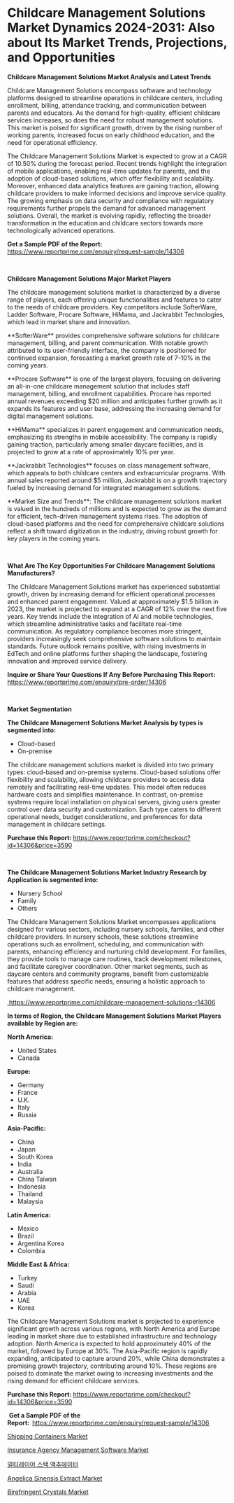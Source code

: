 <p><h1>Childcare Management Solutions Market Dynamics 2024-2031: Also about Its Market Trends, Projections, and Opportunities</h1></p><p><strong>Childcare Management Solutions Market Analysis and Latest Trends</strong></p>
<p><p>Childcare Management Solutions encompass software and technology platforms designed to streamline operations in childcare centers, including enrollment, billing, attendance tracking, and communication between parents and educators. As the demand for high-quality, efficient childcare services increases, so does the need for robust management solutions. This market is poised for significant growth, driven by the rising number of working parents, increased focus on early childhood education, and the need for operational efficiency. </p><p>The Childcare Management Solutions Market is expected to grow at a CAGR of 10.50% during the forecast period. Recent trends highlight the integration of mobile applications, enabling real-time updates for parents, and the adoption of cloud-based solutions, which offer flexibility and scalability. Moreover, enhanced data analytics features are gaining traction, allowing childcare providers to make informed decisions and improve service quality. The growing emphasis on data security and compliance with regulatory requirements further propels the demand for advanced management solutions. Overall, the market is evolving rapidly, reflecting the broader transformation in the education and childcare sectors towards more technologically advanced operations.</p></p>
<p><strong>Get a Sample PDF of the Report:&nbsp;</strong> <a href="https://www.reportprime.com/enquiry/request-sample/14306">https://www.reportprime.com/enquiry/request-sample/14306</a></p>
<p>&nbsp;</p>
<p><strong>Childcare Management Solutions Major Market Players</strong></p>
<p><p>The childcare management solutions market is characterized by a diverse range of players, each offering unique functionalities and features to cater to the needs of childcare providers. Key competitors include SofterWare, Ladder Software, Procare Software, HiMama, and Jackrabbit Technologies, which lead in market share and innovation.</p><p>**SofterWare** provides comprehensive software solutions for childcare management, billing, and parent communication. With notable growth attributed to its user-friendly interface, the company is positioned for continued expansion, forecasting a market growth rate of 7-10% in the coming years.</p><p>**Procare Software** is one of the largest players, focusing on delivering an all-in-one childcare management solution that includes staff management, billing, and enrollment capabilities. Procare has reported annual revenues exceeding $20 million and anticipates further growth as it expands its features and user base, addressing the increasing demand for digital management solutions.</p><p>**HiMama** specializes in parent engagement and communication needs, emphasizing its strengths in mobile accessibility. The company is rapidly gaining traction, particularly among smaller daycare facilities, and is projected to grow at a rate of approximately 10% per year.</p><p>**Jackrabbit Technologies** focuses on class management software, which appeals to both childcare centers and extracurricular programs. With annual sales reported around $5 million, Jackrabbit is on a growth trajectory fueled by increasing demand for integrated management solutions.</p><p>**Market Size and Trends**: The childcare management solutions market is valued in the hundreds of millions and is expected to grow as the demand for efficient, tech-driven management systems rises. The adoption of cloud-based platforms and the need for comprehensive childcare solutions reflect a shift toward digitization in the industry, driving robust growth for key players in the coming years.</p></p>
<p>&nbsp;</p>
<p><strong>What Are The Key Opportunities For Childcare Management Solutions Manufacturers?</strong></p>
<p><p>The Childcare Management Solutions market has experienced substantial growth, driven by increasing demand for efficient operational processes and enhanced parent engagement. Valued at approximately $1.5 billion in 2023, the market is projected to expand at a CAGR of 12% over the next five years. Key trends include the integration of AI and mobile technologies, which streamline administrative tasks and facilitate real-time communication. As regulatory compliance becomes more stringent, providers increasingly seek comprehensive software solutions to maintain standards. Future outlook remains positive, with rising investments in EdTech and online platforms further shaping the landscape, fostering innovation and improved service delivery.</p></p>
<p><strong>Inquire or Share Your Questions If Any Before Purchasing This Report:</strong> <a href="https://www.reportprime.com/enquiry/pre-order/14306">https://www.reportprime.com/enquiry/pre-order/14306</a></p>
<p>&nbsp;</p>
<p><strong>Market Segmentation</strong></p>
<p><strong>The Childcare Management Solutions Market Analysis by types is segmented into:</strong></p>
<p><ul><li>Cloud-based</li><li>On-premise</li></ul></p>
<p><p>The childcare management solutions market is divided into two primary types: cloud-based and on-premise systems. Cloud-based solutions offer flexibility and scalability, allowing childcare providers to access data remotely and facilitating real-time updates. This model often reduces hardware costs and simplifies maintenance. In contrast, on-premise systems require local installation on physical servers, giving users greater control over data security and customization. Each type caters to different operational needs, budget considerations, and preferences for data management in childcare settings.</p></p>
<p><strong>Purchase this Report:&nbsp;</strong><a href="https://www.reportprime.com/checkout?id=14306&price=3590">https://www.reportprime.com/checkout?id=14306&price=3590</a></p>
<p>&nbsp;</p>
<p><strong>The Childcare Management Solutions Market Industry Research by Application is segmented into:</strong></p>
<p><ul><li>Nursery School</li><li>Family</li><li>Others</li></ul></p>
<p><p>The Childcare Management Solutions Market encompasses applications designed for various sectors, including nursery schools, families, and other childcare providers. In nursery schools, these solutions streamline operations such as enrollment, scheduling, and communication with parents, enhancing efficiency and nurturing child development. For families, they provide tools to manage care routines, track development milestones, and facilitate caregiver coordination. Other market segments, such as daycare centers and community programs, benefit from customizable features that address specific needs, ensuring a holistic approach to childcare management.</p></p>
<p><a href="https://www.reportprime.com/childcare-management-solutions-r14306">&nbsp;https://www.reportprime.com/childcare-management-solutions-r14306</a></p>
<p><strong>In terms of Region, the Childcare Management Solutions Market Players available by Region are:</strong></p>
<p>
    <p> <strong> North America: </strong>
        <ul>
            <li>United States</li>
            <li>Canada</li>
        </ul>
        </p> 
    <p> <strong> Europe: </strong>
        <ul>
            <li>Germany</li>
            <li>France</li>
            <li>U.K.</li>
            <li>Italy</li>
            <li>Russia</li>
        </ul>
        </p> 
    <p> <strong> Asia-Pacific: </strong>
        <ul>
            <li>China</li>
            <li>Japan</li>
            <li>South Korea</li>
            <li>India</li>
            <li>Australia</li>
            <li>China Taiwan</li>
            <li>Indonesia</li>
            <li>Thailand</li>
            <li>Malaysia</li>
        </ul>
        </p> 
    <p> <strong> Latin America: </strong>
        <ul>
            <li>Mexico</li>
            <li>Brazil</li>
            <li>Argentina Korea</li>
            <li>Colombia</li>
        </ul>
        </p> 
    <p> <strong> Middle East & Africa: </strong>
        <ul>
            <li>Turkey</li>
            <li>Saudi</li>
            <li>Arabia</li>
            <li>UAE</li>
            <li>Korea</li>
        </ul>
    </p>
    </p>
<p><p>The Childcare Management Solutions market is projected to experience significant growth across various regions, with North America and Europe leading in market share due to established infrastructure and technology adoption. North America is expected to hold approximately 40% of the market, followed by Europe at 30%. The Asia-Pacific region is rapidly expanding, anticipated to capture around 20%, while China demonstrates a promising growth trajectory, contributing around 10%. These regions are poised to dominate the market owing to increasing investments and the rising demand for efficient childcare services.</p></p>
<p><strong>Purchase this Report: </strong><a href="https://www.reportprime.com/checkout?id=14306&price=3590">https://www.reportprime.com/checkout?id=14306&price=3590</a></p>
<p>&nbsp;<strong>Get a Sample PDF of the Report:&nbsp;&nbsp;</strong><a href="https://www.reportprime.com/enquiry/request-sample/14306">https://www.reportprime.com/enquiry/request-sample/14306</a></p>
<p><strong></strong></p>
<p><p><a href="https://medium.com/@liliartemva9/the-shipping-containers-market-prioritizes-cost-control-and-efficiency-enhancement-a768ffc6d059">Shipping Containers Market</a></p><p><a href="https://github.com/WillieWoodard/Market-Research-Report-List-6/blob/main/insurance-agency-management-software-market.md">Insurance Agency Management Software Market</a></p><p><a href="https://medium.com/@luigispence46/multilayer-stack-actuators-market-%EC%9D%98-%EA%B8%80%EB%A1%9C%EB%B2%8C-%EC%8B%9C%EC%9E%A5-%EA%B0%9C%EC%9A%94%EB%8A%94-%EC%A0%84-%EC%84%B8%EA%B3%84-%EB%B0%8F-%EC%A3%BC%EC%9A%94-%EC%8B%9C%EC%9E%A5%EC%9D%98-%EC%82%B0%EC%97%85%EC%97%90-%EC%98%81%ED%96%A5%EC%9D%84-%EB%AF%B8%EC%B9%98%EB%8A%94-%EC%A3%BC%EC%9A%94-%ED%8A%B8%EB%A0%8C%EB%93%9C%EC%97%90-%EB%8C%80%ED%95%9C-%EB%8F%85%ED%8A%B9%ED%95%9C-%EA%B4%80%EC%A0%90%EC%9D%84-%EC%A0%9C%EA%B3%B5%ED%95%A9%EB%8B%88%EB%8B%A4-47afd5a054b7">멀티레이어 스택 액추에이터</a></p><p><a href="https://www.linkedin.com/pulse/angelica-sinensis-extract-market-global-insights-sales-trends-7dqjc?trackingId=R720pUUPQ2ecTnCj0yjdKQ%3D%3D">Angelica Sinensis Extract Market</a></p><p><a href="https://www.linkedin.com/pulse/birefringent-crystals-market-insights-products-regional-analysis-uwlmc?trackingId=ObW6Zy25R2SV4FmmRBb6Cw%3D%3D">Birefringent Crystals Market</a></p></p>